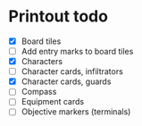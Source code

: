 # Printout todo

- [x] Board tiles
- [ ] Add entry marks to board tiles
- [x] Characters
- [ ] Character cards, infiltrators
- [x] Character cards, guards
- [ ] Compass
- [ ] Equipment cards
- [ ] Objective markers (terminals)
